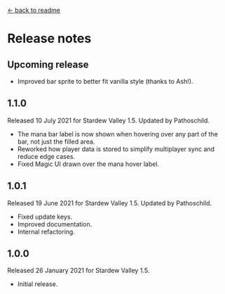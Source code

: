 ﻿﻿[← back to readme](README.md)

# Release notes
## Upcoming release
* Improved bar sprite to better fit vanilla style (thanks to Ash!).

## 1.1.0
Released 10 July 2021 for Stardew Valley 1.5. Updated by Pathoschild.

* The mana bar label is now shown when hovering over any part of the bar, not just the filled area.
* Reworked how player data is stored to simplify multiplayer sync and reduce edge cases.
* Fixed Magic UI drawn over the mana hover label.

## 1.0.1
Released 19 June 2021 for Stardew Valley 1.5. Updated by Pathoschild.

* Fixed update keys.
* Improved documentation.
* Internal refactoring.

## 1.0.0
Released 26 January 2021 for Stardew Valley 1.5.

* Initial release.
